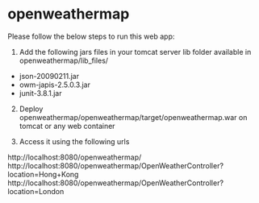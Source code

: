 # openweathermap

Please follow the below steps to run this web app:

1. Add the following jars files in your tomcat server lib folder available in openweathermap/lib_files/

- json-20090211.jar
- owm-japis-2.5.0.3.jar
- junit-3.8.1.jar

2. Deploy openweathermap/openweathermap/target/openweathermap.war on tomcat or any web container

3. Access it using the following urls

http://localhost:8080/openweathermap/
http://localhost:8080/openweathermap/OpenWeatherController?location=Hong+Kong
http://localhost:8080/openweathermap/OpenWeatherController?location=London
